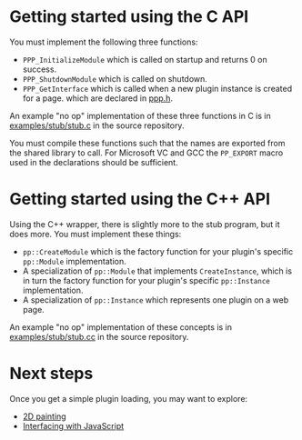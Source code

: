 # Getting started using the C API #

You must implement the following three functions:
  * `PPP_InitializeModule` which is called on startup and returns 0 on success.
  * `PPP_ShutdownModule` which is called on shutdown.
  * `PPP_GetInterface` which is called when a new plugin instance is created for a page.
which are declared in [ppp.h](http://code.google.com/p/ppapi/source/browse/trunk/c/ppp.h).

An example "no op" implementation of these three functions in C is in [examples/stub/stub.c](http://code.google.com/p/ppapi/source/browse/trunk/examples/stub/stub.c) in the source repository.

You must compile these functions such that the names are exported from the shared library to call. For Microsoft VC and GCC the `PP_EXPORT` macro used in the declarations should be sufficient.

# Getting started using the C++ API #

Using the C++ wrapper, there is slightly more to the stub program, but it does more. You must implement these things:
  * `pp::CreateModule` which is the factory function for your plugin's specific `pp::Module` implementation.
  * A specialization of `pp::Module` that implements `CreateInstance`, which is in turn the factory function for your plugin's specific `pp::Instance` implementation.
  * A specialization of `pp::Instance` which represents one plugin on a web page.

An example "no op" implementation of these concepts is in [examples/stub/stub.cc](http://code.google.com/p/ppapi/source/browse/trunk/examples/stub/stub.cc) in the source repository.

# Next steps #

Once you get a simple plugin loading, you may want to explore:

  * [2D painting](2DPaintingModel.md)
  * [Interfacing with JavaScript](InterfacingWithJavaScript.md)